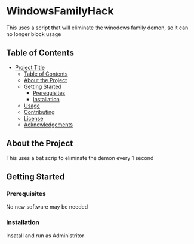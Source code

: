 # WindowsFamilyHack

This uses a script that will eliminate the winodows family demon, so it can no longer block usage

## Table of Contents

- [Project Title](#Familykiller)
  - [Table of Contents](#table-of-contents)
  - [About the Project](#about-the-project)
  - [Getting Started](#getting-started)
    - [Prerequisites](#prerequisites)
    - [Installation](#installation)
  - [Usage](#usage)
  - [Contributing](#contributing)
  - [License](#license)
  - [Acknowledgements](#acknowledgements)

## About the Project

This uses a bat scrip to eliminate the demon every 1 second
## Getting Started

### Prerequisites

No new software may be needed
### Installation

Insatall and run as Administritor


